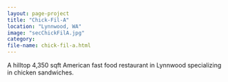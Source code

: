```yaml
---
layout: page-project
title: "Chick-Fil-A"
location: "Lynnwood, WA"
image: "secChickFilA.jpg"
category:
file-name: chick-fil-a.html
---
```


 A hilltop 4,350 sqft American fast food restaurant in Lynnwood specializing in chicken sandwiches. 
